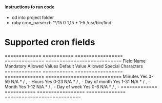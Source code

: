 #### Instructions to run code

  - cd into project folder
  - ruby cron_parser.rb '*/15 0 1,15 * 1-5 /usr/bin/find'


  Supported cron fields
  =====================

  ============= =========== ================= ============== ===========================
  Field Name    Mandatory   Allowed Values    Default Value  Allowed Special Characters
  ============= =========== ================= ============== ===========================
  Minutes       Yes         0-59              N/A            \* / , -
  Hours         Yes         0-23              N/A            \* / , -
  Day of month  Yes         1-31              N/A            \* / , - 
  Month         Yes         1-12              N/A            \* / , -
  Day of week   Yes         0-6               N/A            \* / , - 
  ============= =========== ================= ============== ===========================
